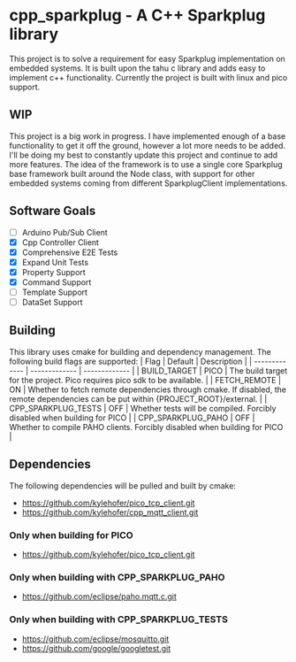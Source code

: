
# cpp_sparkplug - A C++ Sparkplug library
This project is to solve a requirement for easy Sparkplug implementation on embedded systems. It is built upon the tahu c library and adds easy to implement c++ functionality. Currently the project is built with linux and pico support.

## WIP
This project is a big work in progress. I have implemented enough of a base functionality to get it off the ground, however a lot more needs to be added. I'll be doing my best to constantly update this project and continue to add more features. The idea of the framework is to use a single core Sparkplug base framework built around the Node class, with support for other embedded systems coming from different SparkplugClient implementations.

## Software Goals
- [ ] Arduino Pub/Sub Client
- [X] Cpp Controller Client
- [X] Comprehensive E2E Tests
- [X] Expand Unit Tests
- [X] Property Support
- [X] Command Support
- [ ] Template Support
- [ ] DataSet Support

## Building
This library uses cmake for building and dependency management.
The following build flags are supported:
| Flag  | Default | Description |
| ------------- | ------------- |  ------------- |
| BUILD_TARGET | PICO | The build target for the project. Pico requires pico sdk to be available. |
| FETCH_REMOTE | ON | Whether to fetch remote dependencies through cmake. If disabled, the remote dependencies can be put within {PROJECT_ROOT}/external. |
| CPP_SPARKPLUG_TESTS | OFF | Whether tests will be compiled. Forcibly disabled when building for PICO |
| CPP_SPARKPLUG_PAHO | OFF | Whether to compile PAHO clients. Forcibly disabled when building for PICO |

## Dependencies
The following dependencies will be pulled and built by cmake:
- https://github.com/kylehofer/pico_tcp_client.git
- https://github.com/kylehofer/cpp_mqtt_client.git
### Only when building for PICO
- https://github.com/kylehofer/pico_tcp_client.git
### Only when building with CPP_SPARKPLUG_PAHO
- https://github.com/eclipse/paho.mqtt.c.git
### Only when building with CPP_SPARKPLUG_TESTS
- https://github.com/eclipse/mosquitto.git
- https://github.com/google/googletest.git
